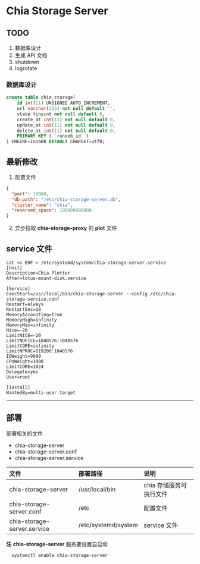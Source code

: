 # Chia Storage Server
## TODO

1. 数据库设计
2. 生成 API 文档
3. shutdown
4. logrotate

### 数据库设计

```sql
create table chia_storage(
    id int(11) UNSIGNED AUTO_INCREMENT,
    url varchar(255) not null default '',
    state tinyint not null default 0,
    create_at int(11) not null default 0,
    update_at int(11) not null default 0,
    delete_at int(11) not null default 0,
    PRIMARY KEY ( `runoob_id` )
) ENGINE=InnoDB DEFAULT CHARSET=utf8;
```

## 最新修改

1. 配置文件

```json
{
  "port": 18080,
  "db_path": "/etc/chia-storage-server.db",
  "cluster_name": "chia",
  "reserved_space": 100000000000
}
```
2. 异步拉取 **chia-storage-proxy** 的 **plot** 文件

## service 文件
```
cat << EOF > /etc/systemd/system/chia-storage-server.service
[Unit]
Description=Chia Plotter
After=lotus-mount-disk.service

[Service]
ExecStart=/usr/local/bin/chia-storage-server --config /etc/chia-storage-service.conf
Restart=always
RestartSec=10
MemoryAccounting=true
MemoryHigh=infinity
MemoryMax=infinity
Nice=-20
LimitNICE=-20
LimitNOFILE=1048576:1048576
LimitCORE=infinity
LimitNPROC=819200:1048576
IOWeight=9999
CPUWeight=1000
LimitCORE=1024
Delegate=yes
User=root

[Install]
WantedBy=multi-user.target
```

--------

## 部署

部署相关的文件

+ chia-storage-server
+ chia-storage-server.conf
+ chia-storage-server.service

|            文件             |      部署路径       |          说明           |
| :------------------------- | :----------------- | :--------------------- |
|     chia-storage-server     |   /usr/local/bin    | chia 存储服务可执行文件 |
|  chia-storage-server.conf   |        /etc         |        配置文件         |
| chia-storage-server.service | /etc/systemd/system |      service 文件       |

**注**
**chia-storage-server** 服务要设置自启动
```
  systemctl enable chia-storage-server
```
